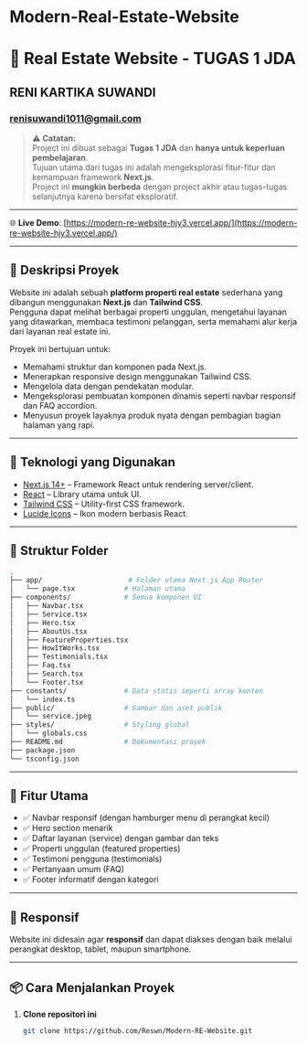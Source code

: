 # Modern-Real-Estate-Website

# 🏡 Real Estate Website - TUGAS 1 JDA
## RENI KARTIKA SUWANDI
### renisuwandi1011@gmail.com

> **⚠️ Catatan:**  
> Project ini dibuat sebagai **Tugas 1 JDA** dan **hanya untuk keperluan pembelajaran**.  
> Tujuan utama dari tugas ini adalah mengeksplorasi fitur-fitur dan kemampuan framework **Next.js**.  
> Project ini **mungkin berbeda** dengan project akhir atau tugas-tugas selanjutnya karena bersifat eksploratif.

---

🌐 **Live Demo**: [https://modern-re-website-hjy3.vercel.app/](https://modern-re-website-hjy3.vercel.app/)

---

## 📌 Deskripsi Proyek

Website ini adalah sebuah **platform properti real estate** sederhana yang dibangun menggunakan **Next.js** dan **Tailwind CSS**.  
Pengguna dapat melihat berbagai properti unggulan, mengetahui layanan yang ditawarkan, membaca testimoni pelanggan, serta memahami alur kerja dari layanan real estate ini.

Proyek ini bertujuan untuk:

- Memahami struktur dan komponen pada Next.js.
- Menerapkan responsive design menggunakan Tailwind CSS.
- Mengelola data dengan pendekatan modular.
- Mengeksplorasi pembuatan komponen dinamis seperti navbar responsif dan FAQ accordion.
- Menyusun proyek layaknya produk nyata dengan pembagian bagian halaman yang rapi.

---

## 🚀 Teknologi yang Digunakan

- [Next.js 14+](https://nextjs.org/) – Framework React untuk rendering server/client.
- [React](https://reactjs.org/) – Library utama untuk UI.
- [Tailwind CSS](https://tailwindcss.com/) – Utility-first CSS framework.
- [Lucide Icons](https://lucide.dev/) – Ikon modern berbasis React.

---


## 📂 Struktur Folder

```bash
.
├── app/                     # Folder utama Next.js App Router
│   └── page.tsx            # Halaman utama
├── components/             # Semua komponen UI
│   ├── Navbar.tsx
│   ├── Service.tsx
│   ├── Hero.tsx
│   ├── AboutUs.tsx
│   ├── FeatureProperties.tsx
│   ├── HowItWorks.tsx
│   ├── Testimonials.tsx
│   ├── Faq.tsx
│   ├── Search.tsx
│   └── Footer.tsx
├── constants/              # Data statis seperti array konten
│   └── index.ts
├── public/                 # Gambar dan aset publik
│   └── service.jpeg
├── styles/                 # Styling global
│   └── globals.css
├── README.md               # Dokumentasi proyek
├── package.json
└── tsconfig.json
```


---

## 🧠 Fitur Utama

- ✅ Navbar responsif (dengan hamburger menu di perangkat kecil)
- ✅ Hero section menarik
- ✅ Daftar layanan (service) dengan gambar dan teks
- ✅ Properti unggulan (featured properties)
- ✅ Testimoni pengguna (testimonials)
- ✅ Pertanyaan umum (FAQ)
- ✅ Footer informatif dengan kategori

---

## 📱 Responsif

Website ini didesain agar **responsif** dan dapat diakses dengan baik melalui perangkat desktop, tablet, maupun smartphone.

---

## 📦 Cara Menjalankan Proyek

1. **Clone repositori ini**
   ```bash
   git clone https://github.com/Reswn/Modern-RE-Website.git


